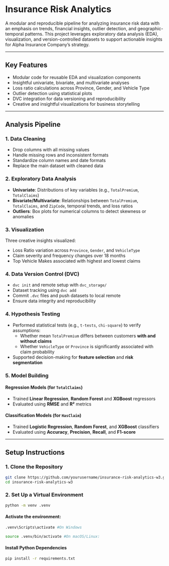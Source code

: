 # Insurance Risk Analytics

A modular and reproducible pipeline for analyzing insurance risk data with an emphasis on trends, financial insights, outlier detection, and geographic-temporal patterns. This project leverages exploratory data analysis (EDA), visualization, and version-controlled datasets to support actionable insights for Alpha Insurance Company’s strategy.

---

## Key Features

- Modular code for reusable EDA and visualization components
- Insightful univariate, bivariate, and multivariate analyses
- Loss ratio calculations across Province, Gender, and Vehicle Type
- Outlier detection using statistical plots
- DVC integration for data versioning and reproducibility
- Creative and insightful visualizations for business storytelling

---
## Analysis Pipeline

### 1. Data Cleaning
- Drop columns with all missing values
- Handle missing rows and inconsistent formats
- Standardize column names and date formats
- Replace the main dataset with cleaned data

### 2. Exploratory Data Analysis
- **Univariate**: Distributions of key variables (e.g., `TotalPremium`, `TotalClaims`)
- **Bivariate/Multivariate**: Relationships between `TotalPremium`, `TotalClaims`, and `ZipCode`, temporal trends, and loss ratios
- **Outliers**: Box plots for numerical columns to detect skewness or anomalies

### 3. Visualization
Three creative insights visualized:
- Loss Ratio variation across `Province`, `Gender`, and `VehicleType`
- Claim severity and frequency changes over 18 months
- Top Vehicle Makes associated with highest and lowest claims

### 4. Data Version Control (DVC)
- `dvc init` and remote setup with `dvc_storage/`
- Dataset tracking using `dvc add`
- Commit `.dvc` files and push datasets to local remote
- Ensure data integrity and reproducibility

### 4. Hypothesis Testing
- Performed statistical tests (e.g., `t-tests`, `chi-square`) to verify assumptions:
  - Whether mean `TotalPremium` differs between customers **with and without claims**
  - Whether `VehicleType` or `Province` is significantly associated with claim probability
- Supported decision-making for **feature selection** and **risk segmentation**

### 5. Model Building
#### Regression Models (for `TotalClaims`)
- Trained **Linear Regression**, **Random Forest** and **XGBoost** regressors
- Evaluated using **RMSE** and **R²** metrics

#### Classification Models (for `HasClaim`)
- Trained **Logistic Regression**, **Random Forest**, and **XGBoost** classifiers
- Evaluated using **Accuracy**, **Precision**, **Recall**, and **F1-score**

---
## Setup Instructions

### 1. Clone the Repository

```bash
git clone https://github.com/yourusername/insurance-risk-analytics-w3.git
cd insurance-risk-analytics-w3 
```
### 2. Set Up a Virtual Environment
```bash 
python -m venv .venv
```
#### Activate the environment:
```bash 
.venv\Scripts\activate #On Windows
```
```bash 
source .venv/bin/activate #On macOS/Linux:
```
#### Install Python Dependencies
```bash 
pip install -r requirements.txt
```